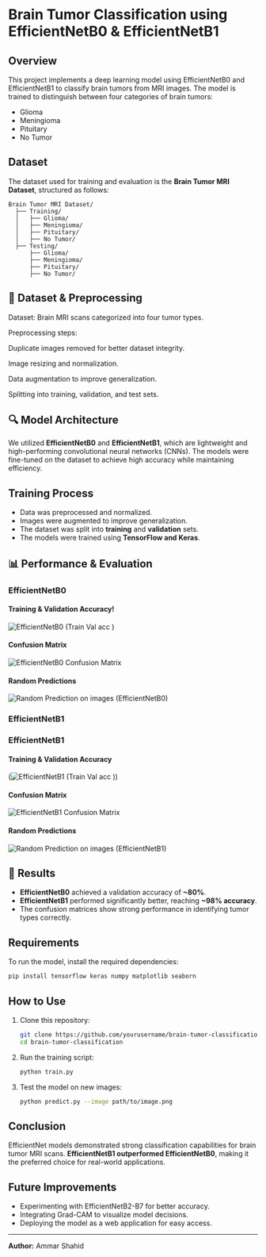 # Brain Tumor Classification using EfficientNetB0 & EfficientNetB1

## Overview
This project implements a deep learning model using EfficientNetB0 and EfficientNetB1 to classify brain tumors from MRI images. The model is trained to distinguish between four categories of brain tumors:
- Glioma
- Meningioma
- Pituitary
- No Tumor

## Dataset
The dataset used for training and evaluation is the **Brain Tumor MRI Dataset**, structured as follows:
```
Brain Tumor MRI Dataset/
  ├── Training/
  │   ├── Glioma/
  │   ├── Meningioma/
  │   ├── Pituitary/
  │   ├── No Tumor/
  ├── Testing/
      ├── Glioma/
      ├── Meningioma/
      ├── Pituitary/
      ├── No Tumor/
```
## 📂 Dataset & Preprocessing

Dataset: Brain MRI scans categorized into four tumor types.

Preprocessing steps:

Duplicate images removed for better dataset integrity.

Image resizing and normalization.

Data augmentation to improve generalization.

Splitting into training, validation, and test sets.




## 🔍 Model Architecture

We utilized **EfficientNetB0** and **EfficientNetB1**, which are lightweight and high-performing convolutional neural networks (CNNs). The models were fine-tuned on the dataset to achieve high accuracy while maintaining efficiency.

## Training Process
- Data was preprocessed and normalized.
- Images were augmented to improve generalization.
- The dataset was split into **training** and **validation** sets.
- The models were trained using **TensorFlow and Keras**.

## 📊 Performance & Evaluation
### EfficientNetB0
#### Training & Validation Accuracy!
![EfficientNetB0 (Train   Val acc )](https://github.com/user-attachments/assets/9d78bb5a-8a8f-43b4-b82b-d181e81f6e14)

#### Confusion Matrix
![EfficientNetB0 Confusion Matrix](https://github.com/user-attachments/assets/9337fc44-31d0-46b0-8bd1-5d00f2a3f4fb)

#### Random Predictions
![Random Prediction on images (EfficientNetB0)](https://github.com/user-attachments/assets/65a34103-8ec7-4ec8-ab95-34c831e33737)

### EfficientNetB1
### EfficientNetB1

#### Training & Validation Accuracy
(![EfficientNetB1 (Train   Val acc )](https://github.com/user-attachments/assets/b5d798dc-b21c-4b2d-ba31-daa474fdf673))

#### Confusion Matrix
![EfficientNetB1 Confusion Matrix](https://github.com/user-attachments/assets/1a7dfb37-b77a-4595-8aaa-79fb94ee9ed4)


#### Random Predictions
![Random Prediction on images (EfficientNetB1)](https://github.com/user-attachments/assets/f908a2e6-71c1-411e-9fa5-56b057a51d9e)

## 🚀 Results
- **EfficientNetB0** achieved a validation accuracy of **~80%**.
- **EfficientNetB1** performed significantly better, reaching **~98% accuracy**.
- The confusion matrices show strong performance in identifying tumor types correctly.

## Requirements
To run the model, install the required dependencies:
```bash
pip install tensorflow keras numpy matplotlib seaborn
```

## How to Use
1. Clone this repository:
   ```bash
   git clone https://github.com/yourusername/brain-tumor-classification.git
   cd brain-tumor-classification
   ```
2. Run the training script:
   ```bash
   python train.py
   ```
3. Test the model on new images:
   ```bash
   python predict.py --image path/to/image.png
   ```

## Conclusion
EfficientNet models demonstrated strong classification capabilities for brain tumor MRI scans. **EfficientNetB1 outperformed EfficientNetB0**, making it the preferred choice for real-world applications.

## Future Improvements
- Experimenting with EfficientNetB2-B7 for better accuracy.
- Integrating Grad-CAM to visualize model decisions.
- Deploying the model as a web application for easy access.

---
**Author:** Ammar Shahid
